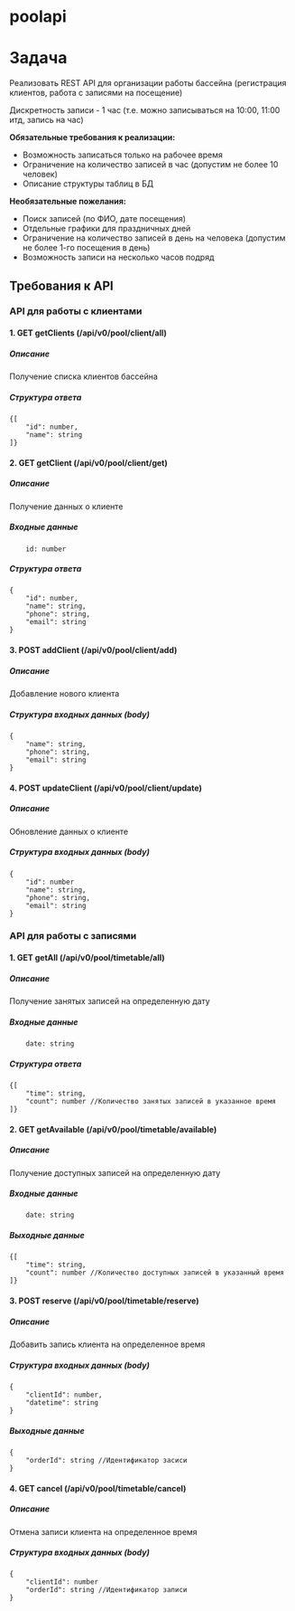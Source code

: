 # poolapi
# Задача
Реализовать REST API для организации работы бассейна (регистрация клиентов, работа с записями на посещение)  
  
Дискретность записи - 1 час (т.е. можно записываться на 10:00, 11:00 итд, запись на час)

**Обязательные требования к реализации:**
- Возможность записаться только на рабочее время
- Ограничение на количество записей в час (допустим не более 10 человек)
- Описание структуры таблиц в БД

**Необязательные пожелания:**
- Поиск записей (по ФИО, дате посещения)
- Отдельные графики для праздничных дней
- Ограничение на количество записей в день на человека (допустим не более 1-го посещения в день)
- Возможность записи на несколько часов подряд

## Требования к API

### API для работы с клиентами

#### 1. GET getClients (/api/v0/pool/client/all)

##### Описание 
Получение списка клиентов бассейна

##### Структура ответа
```
{[
    "id": number,
    "name": string
]}
```

#### 2. GET getClient (/api/v0/pool/client/get)

##### Описание
Получение данных о клиенте 

##### Входные данные
```
    id: number
```

##### Структура ответа
```
{
    "id": number,
    "name": string,
    "phone": string,
    "email": string
}
```

#### 3. POST addClient (/api/v0/pool/client/add)

##### Описание
Добавление нового клиента

##### Структура входных данных (body) 
```
{
    "name": string,
    "phone": string,
    "email": string
}    
```

#### 4. POST updateClient (/api/v0/pool/client/update)

##### Описание
Обновление данных о клиенте

##### Структура входных данных (body)
```
{
    "id": number
    "name": string,
    "phone": string,
    "email": string
}    
```

### API для работы с записями

#### 1. GET getAll (/api/v0/pool/timetable/all)

##### Описание
Получение занятых записей на определенную дату

##### Входные данные
```
    date: string
```

##### Структура ответа
```
{[
    "time": string,
    "count": number //Количество занятых записей в указанное время
]}
```

#### 2. GET getAvailable (/api/v0/pool/timetable/available)

##### Описание
Получение доступных записей на определенную дату

##### Входные данные
```
    date: string
```

##### Выходные данные
```
{[
    "time": string,
    "count": number //Количество доступных записей в указанный время 
]}
```

#### 3. POST reserve (/api/v0/pool/timetable/reserve)

##### Описание
Добавить запись клиента на определенное время

##### Структура входных данных (body)
```
{
    "clientId": number,
    "datetime": string
}
```

##### Выходные данные
```
{
    "orderId": string //Идентификатор засиси
}
```

#### 4. GET cancel (/api/v0/pool/timetable/cancel)

##### Описание
Отмена записи клиента на определенное время

##### Структура входных данных (body)
```
{
    "clientId": number
    "orderId": string //Идентификатор записи
}
```
